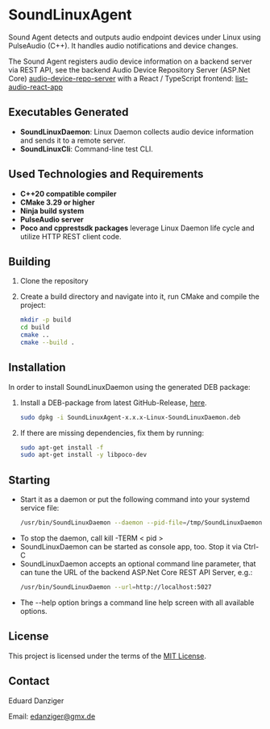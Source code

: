 # SoundLinuxAgent

Sound Agent detects and outputs audio endpoint devices under Linux using PulseAudio (C++). It handles audio notifications and device changes.

The Sound Agent registers audio device information on a backend server via REST API, see the backend Audio Device Repository Server (ASP.Net Core) [audio-device-repo-server](https://github.com/eduarddanziger/audio-device-repo-server/) with a React / TypeScript frontend: [list-audio-react-app](https://github.com/eduarddanziger/list-audio-react-app/)

## Executables Generated
- **SoundLinuxDaemon**: Linux Daemon collects audio device information and sends it to a remote server.
- **SoundLinuxCli**: Command-line test CLI.

## Used Technologies and Requirements
- **C++20 compatible compiler**
- **CMake 3.29 or higher**
- **Ninja build system**
- **PulseAudio server**
- **Poco and cpprestsdk packages** leverage Linux Daemon life cycle and utilize HTTP REST client code.

## Building

1. Clone the repository
2. Create a build directory and navigate into it, run CMake and compile the project:

   ```bash
   mkdir -p build
   cd build
   cmake ..
   cmake --build .
   ```

## Installation

In order to install SoundLinuxDaemon using the generated DEB package:

1. Install a DEB-package from latest GitHub-Release, [here](https://github.com/eduarddanziger/SoundLinuxAgent/releases/latest).
   ```bash
   sudo dpkg -i SoundLinuxAgent-x.x.x-Linux-SoundLinuxDaemon.deb
   ```
2. If there are missing dependencies, fix them by running:

   ```bash
   sudo apt-get install -f
   sudo apt-get install -y libpoco-dev
   ```

## Starting

- Start it as a daemon or put the following command into your systemd service file:
   ```bash
   /usr/bin/SoundLinuxDaemon --daemon --pid-file=/tmp/SoundLinuxDaemon.pid
   ```
- To stop the daemon, call kill -TERM < pid >
- SoundLinuxDaemon can be started as console app, too. Stop it via Ctrl-C
- SoundLinuxDaemon accepts an optional command line parameter, that can tune the URL of the backend ASP.Net Core REST API Server, e.g.:
	```bash
	/usr/bin/SoundLinuxDaemon --url=http://localhost:5027
	```
- The --help option brings a command line help screen with all available options.

## License

This project is licensed under the terms of the [MIT License](LICENSE).

## Contact

Eduard Danziger

Email: [edanziger@gmx.de](mailto:edanziger@gmx.de)

